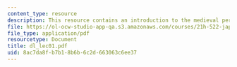 ```yaml
---
content_type: resource
description: This resource contains an introduction to the medieval period.
file: https://ol-ocw-studio-app-qa.s3.amazonaws.com/courses/21h-522-japan-in-the-age-of-the-samurai-history-and-film-fall-2006/8ac7da8fb7b18b6b6c2d663063c6ee37_dl_lec01.pdf
file_type: application/pdf
resourcetype: Document
title: dl_lec01.pdf
uid: 8ac7da8f-b7b1-8b6b-6c2d-663063c6ee37
---
```

